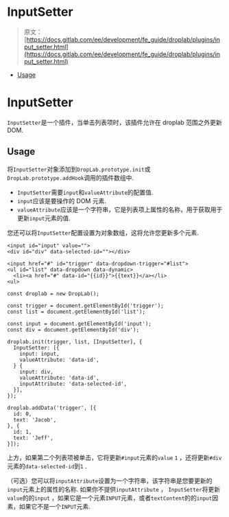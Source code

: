 # InputSetter

> 原文：[https://docs.gitlab.com/ee/development/fe_guide/droplab/plugins/input_setter.html](https://docs.gitlab.com/ee/development/fe_guide/droplab/plugins/input_setter.html)

*   [Usage](#usage)

# InputSetter[](#inputsetter "Permalink")

`InputSetter`是一个插件，当单击列表项时，该插件允许在 droplab 范围之外更新 DOM.

## Usage[](#usage "Permalink")

将`InputSetter`对象添加到`DropLab.prototype.init`或`DropLab.prototype.addHook`调用的插件数组中.

*   `InputSetter`需要`input`和`valueAttribute`的配置值.
*   `input`应该是要操作的 DOM 元素.
*   `valueAttribute`应该是一个字符串，它是列表项上属性的名称，用于获取用于更新`input`元素的值.

您还可以将`InputSetter`配置设置为对象数组，这将允许您更新多个元素.

```
<input id="input" value="">
<div id="div" data-selected-id=""></div>

<input href="#" id="trigger" data-dropdown-trigger="#list">
<ul id="list" data-dropdown data-dynamic>
  <li><a href="#" data-id="{{id}}">{{text}}</a></li>
<ul> 
```

```
const droplab = new DropLab();

const trigger = document.getElementById('trigger');
const list = document.getElementById('list');

const input = document.getElementById('input');
const div = document.getElementById('div');

droplab.init(trigger, list, [InputSetter], {
  InputSetter: [{
    input: input,
    valueAttribute: 'data-id',
  } {
    input: div,
    valueAttribute: 'data-id',
    inputAttribute: 'data-selected-id',
  }],
});

droplab.addData('trigger', [{
  id: 0,
  text: 'Jacob',
}, {
  id: 1,
  text: 'Jeff',
}]); 
```

上方，如果第二个列表项被单击，它将更新`#input`元素的`value` `1` ，还将更新`#div`元素的`data-selected-id`到`1` .

（可选）您可以将`inputAttribute`设置为一个字符串，该字符串是您要更新的`input`元素上的属性的名称. 如果你不提供`inputAttribute` ， `InputSetter`将更新`value`的的`input` ，如果它是一个元素`INPUT`元素，或者`textContent`的的`input`因素，如果它不是一个`INPUT`元素.